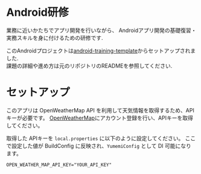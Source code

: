 # Android研修

業務に近いかたちでアプリ開発を行いながら、
Androidアプリ開発の基礎復習・実務スキルを身に付けるための研修です.  

このAndroidプロジェクトは[android-training-template](https://github.com/yumemi-inc/android-training-template)からセットアップされました.  
課題の詳細や進め方は元のリポジトリのREADMEを参照してください.

# セットアップ

このアプリは OpenWeatherMap API を利用して天気情報を取得するため、APIキーが必要です。
[OpenWeatherMap](https://home.openweathermap.org/users/sign_up)にアカウント登録を行い、APIキーを取得してください。


取得した APIキーを `local.properties` に以下のように設定してください。
ここで設定した値が BuildConfig に反映され、`YumemiConfig` として DI 可能になります。

```
OPEN_WEATHER_MAP_API_KEY="YOUR_API_KEY"
```
